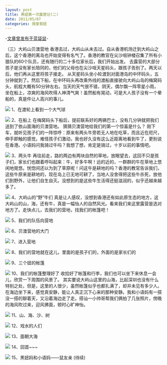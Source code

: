 ```yaml
---
layout: post
title: 黑妞第一次露营记(二)
date: 2011/05/07
categories: 我爱我妞
---
```


-[文章曾发布于蓝袋鼠](http://landaishu.hi2net.com/home/blog_read.asp?id=4175&blogid=98253)-



 （三）大屿山贝澳营地
 香港去过，大屿山从未去过。自从香港机场迁到大屿山之后，这个香港的离岛也开始变得有名气了。香港的教官在尖沙咀钟楼召集了所有小狼队的60个队员，还有随行的二十多位家长后，我们开始出发。
 去露营的大部分孩子是没有家长陪同的，他们的父母也在尖沙咀天星码头，跟孩子告别了。两天以后，他们再从这里将孩子接走。
 从天星码头坐小轮渡到对面港岛的中环码头，五分钟就到了。然后下船，在中环码头再改乘外线的渡船直接驶向大屿山岛的梅窝码头，航程大概有50分钟左右。当天的天气很不错，阴天，偶尔飘一阵零星小雨，坐在船上，凉爽的海风吹得人神清气爽！虽然船有晃动，可是大人孩子没有一个晕船的，真是件让人高兴的事儿。

![](http://heiniuniu-static.wusisu.com/heiniuniu_uploads/upload20083/20115603713627.jpg)
 1、在渡轮上看到一个大气球

![](http://heiniuniu-static.wusisu.com/heiniuniu_uploads/upload20083/20115604045406.jpg)
  2、在船上
 在梅窝码头下船后，提前联系好的两辆巴士，没有几分钟就把我们送到了依山面海的贝澳营地。
猜猜贝澳营地给我们的第一个惊喜是什么？
 刚下车，就听见孩子们的一阵惊呼：原来有两头牛旁若无人地在吃草，而且近在咫尺，伸手即触的感觉。难怪孩子们激动，我也好久没有这么近距离地看到牛了，更别说在香港。小语妈问我骑过牛吗？我想了想，肯定是骑过，十岁以前的事情吧。

![](http://heiniuniu-static.wusisu.com/heiniuniu_uploads/upload20083/20115604229104.jpg)
 3、两头牛
 再往前走，路的两边有两块自然的草地，放眼望去，这回不只是孩子们，家长们也跟着呼叫起来：牛，好多牛啊！远的近的，一群群的牛在草地上悠闲地晃悠。恍惚间还以为到了草原呢！问这牛是耕地的吗？香港的教官告诉我们，这些牛原来是耕地的，现在岛上已无地可耕了，当地人没舍得把这些牛杀死，放他们到野外，让他们自生自灭。没想到的是这些牛生活得还挺滋润的，似乎还越来越多了。

![](http://heiniuniu-static.wusisu.com/heiniuniu_uploads/upload20083/20115625327909.jpg)
 4、大屿山的“野”牛们
 真是让人感叹，没想到香港还有如此原生态的地方，这大屿山的山，海，还有牛，真是一幅怡人的自然风光。看来我们来这里露营是选对地方了。走快点儿，去我们的营地，找我们的帐篷吧！

![](http://heiniuniu-static.wusisu.com/heiniuniu_uploads/upload20083/20115614823734.jpg) 5、我们的队伍向营地 

![](http://heiniuniu-static.wusisu.com/heiniuniu_uploads/upload20083/2011561517265.jpg)
6、贝澳营地的大门

![](http://heiniuniu-static.wusisu.com/heiniuniu_uploads/upload20083/20115622529984.jpg) 7、进入营地 

![](http://heiniuniu-static.wusisu.com/heiniuniu_uploads/upload20083/20115623423817.jpg) 8、我们的营地就在这儿，里面的是孩子们的，外面的是家长们的 


![](http://heiniuniu-static.wusisu.com/heiniuniu_uploads/upload20083/20115624525224.jpg)
9、三个妞的帐篷

![](http://heiniuniu-static.wusisu.com/heiniuniu_uploads/upload20083/20115625150945.jpg)
10、我们的帐篷整理好了
 收拾好了帐篷和行李，我们也可以坐下来休息一会儿，欣赏一下周围的风景了。
 其实要说大屿山这里的山海，比起深圳也没有什么特别之处，但是，这里的人很少，虽然帐篷似乎也都扎满了，却并未见有多少人。在海边坐下来，感觉真安静，能让人真正沉下心来的那种安静。我和小语妈有一搭没一搭的聊着天，又沿着海边走了走。搭讪一小帅哥帮我们俩拍了几张照片，傍晚的海风吹过来，迎风拂面，顿时心旷神怡。

![](http://heiniuniu-static.wusisu.com/heiniuniu_uploads/upload20083/20115653534844.jpg)
  11、山、海、沙、树

![](http://heiniuniu-static.wusisu.com/heiniuniu_uploads/upload20083/20115653638735.jpg)
  12、戏水的人们

![](http://heiniuniu-static.wusisu.com/heiniuniu_uploads/upload20083/20115653742637.jpg) 13、面朝大海 

![](http://heiniuniu-static.wusisu.com/heiniuniu_uploads/upload20083/20115653949862.jpg)
 14、回首~~~

![](http://heiniuniu-static.wusisu.com/heiniuniu_uploads/upload20083/2011565412147.jpg)
 15、黑妞妈和小语妈——鼠友亲
(待续)



